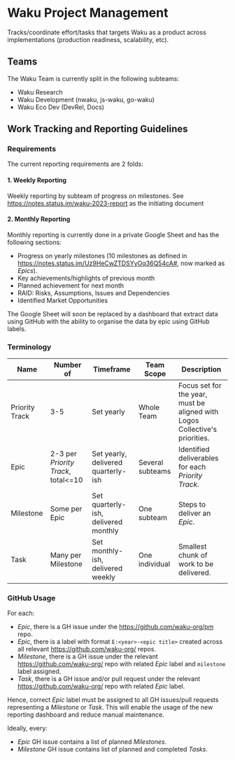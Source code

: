 # Waku Project Management

Tracks/coordinate effort/tasks that targets Waku as a product across implementations (production readiness, scalability, etc).

## Teams

The Waku Team is currently split in the following subteams:

- Waku Research
- Waku Development (nwaku, js-waku, go-waku)
- Waku Eco Dev (DevRel, Docs)

## Work Tracking and Reporting Guidelines

### Requirements

The current reporting requirements are 2 folds:

#### 1. Weekly Reporting

Weekly reporting by subteam of progress on milestones. See https://notes.status.im/waku-2023-report as the initiating document

#### 2. Monthly Reporting

Monthly reporting is currently done in a private Google Sheet and has the following sections:
- Progress on yearly milestones (10 milestones as defined in https://notes.status.im/Uz9HeCwZTDSYyOq36Q54cA#, now marked as _Epics_).
- Key achievements/highlights of previous month
- Planned achievement for next month
- RAID: Risks, Assumptions, Issues and Dependencies
- Identified Market Opportunities

The Google Sheet will soon be replaced by a dashboard that extract data using GitHub with the ability to organise the data by epic using GitHub labels.

### Terminology

| Name           | Number of                           | Timeframe                            | Team Scope       | Description                                                                 |
|----------------|-------------------------------------|--------------------------------------|------------------|-----------------------------------------------------------------------------|
| Priority Track | 3-5                                 | Set yearly                           | Whole Team       | Focus set for the year, must be aligned with Logos Collective's priorities. |
| Epic           | 2-3 per _Priority Track_, total<=10 | Set yearly, delivered quarterly-ish  | Several subteams | Identified deliverables for each _Priority Track_.                          |
| Milestone      | Some per Epic                       | Set quarterly-ish, delivered monthly | One subteam      | Steps to deliver an _Epic_.                                                 |
| Task           | Many per Milestone                  | Set monthly-ish, delivered weekly    | One individual   | Smallest chunk of work to be delivered.                                     |  

### GitHub Usage

For each:

- _Epic_, there is a GH issue under the https://github.com/waku-org/pm repo.
- _Epic_, there is a label with format `E:<year>-<epic title>` created across all relevant https://github.com/waku-org/ repos.
- _Milestone_, there is a GH issue under the relevant https://github.com/waku-org/ repo with related _Epic_ label and `milestone` label assigned.
- _Task_, there is a GH issue and/or pull request under the relevant https://github.com/waku-org/ repo with related _Epic_ label.

Hence, correct _Epic_ label must be assigned to all GH issues/pull requests representing a _Milestone_ or _Task_.
This will enable the usage of the new reporting dashboard and reduce manual maintenance.

Ideally, every:

- _Epic_ GH issue contains a list of planned _Milestones_.
- _Milestone_ GH issue contains list of planned and completed _Tasks_.

